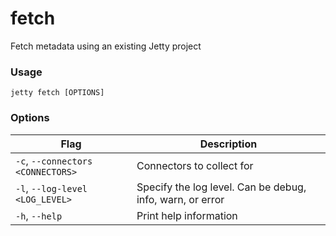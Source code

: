 # fetch

Fetch metadata using an existing Jetty project

### Usage

`jetty fetch [OPTIONS]`

### Options

| Flag                                | Description                                               |
| ----------------------------------- | --------------------------------------------------------- |
| `-c`, `--connectors` `<CONNECTORS>` | Connectors to collect for                                 |
| `-l`, `--log-level` `<LOG_LEVEL>`   | Specify the log level. Can be debug, info, warn, or error |
| `-h`, `--help`                      | Print help information                                    |
